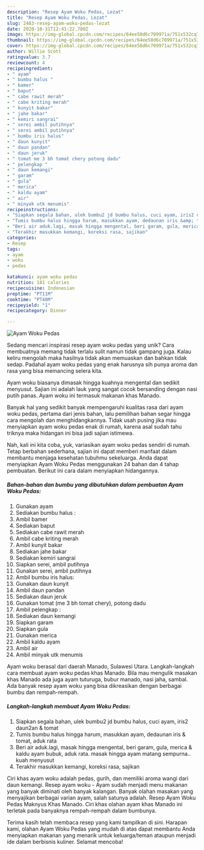```yaml
---
description: "Resep Ayam Woku Pedas, Lezat"
title: "Resep Ayam Woku Pedas, Lezat"
slug: 2483-resep-ayam-woku-pedas-lezat
date: 2020-10-31T12:41:22.780Z
image: https://img-global.cpcdn.com/recipes/64ee58d6c709971a/751x532cq70/ayam-woku-pedas-foto-resep-utama.jpg
thumbnail: https://img-global.cpcdn.com/recipes/64ee58d6c709971a/751x532cq70/ayam-woku-pedas-foto-resep-utama.jpg
cover: https://img-global.cpcdn.com/recipes/64ee58d6c709971a/751x532cq70/ayam-woku-pedas-foto-resep-utama.jpg
author: Willie Scott
ratingvalue: 3.7
reviewcount: 4
recipeingredient:
- " ayam"
- " bumbu halus "
- " bamer"
- " baput"
- " cabe rawit merah"
- " cabe kriting merah"
- " kunyit bakar"
- " jahe bakar"
- " kemiri sangrai"
- " serei ambil putihnya"
- " serei ambil putihnya"
- " bumbu iris halus"
- " daun kunyit"
- " daun pandan"
- " daun jeruk"
- " tomat me 3 bh tomat chery potong dadu"
- " pelengkap "
- " daun kemangi"
- " garam"
- " gula"
- " merica"
- " kaldu ayam"
- " air"
- " minyak utk menumis"
recipeinstructions:
- "Siapkan segala bahan, ulek bumbu2 jd bumbu halus, cuci ayam, iris2 daun2an &amp; tomat"
- "Tumis bumbu halus hingga harum, masukkan ayam, dedaunan iris &amp; tomat, aduk rata"
- "Beri air aduk.lagi, masak hingga mengental, beri garam, gula, merica &amp; kaldu ayam bubuk, aduk rata. masak hingga ayam matang sempurna.. kuah menyusut"
- "Terakhir masukkan kemangi, koreksi rasa, sajikan"
categories:
- Resep
tags:
- ayam
- woku
- pedas

katakunci: ayam woku pedas 
nutrition: 181 calories
recipecuisine: Indonesian
preptime: "PT11M"
cooktime: "PT40M"
recipeyield: "1"
recipecategory: Dinner

---
```



![Ayam Woku Pedas](https://img-global.cpcdn.com/recipes/64ee58d6c709971a/751x532cq70/ayam-woku-pedas-foto-resep-utama.jpg)

Sedang mencari inspirasi resep ayam woku pedas yang unik? Cara membuatnya memang tidak terlalu sulit namun tidak gampang juga. Kalau keliru mengolah maka hasilnya tidak akan memuaskan dan bahkan tidak sedap. Padahal ayam woku pedas yang enak harusnya sih punya aroma dan rasa yang bisa memancing selera kita.

Ayam woku biasanya dimasak hingga kuahnya mengental dan sedikit menyusut. Sajian ini adalah lauk yang sangat cocok bersanding dengan nasi putih panas. Ayam woku ini termasuk makanan khas Manado.

Banyak hal yang sedikit banyak mempengaruhi kualitas rasa dari ayam woku pedas, pertama dari jenis bahan, lalu pemilihan bahan segar hingga cara mengolah dan menghidangkannya. Tidak usah pusing jika mau menyiapkan ayam woku pedas enak di rumah, karena asal sudah tahu triknya maka hidangan ini bisa jadi sajian istimewa.


Nah, kali ini kita coba, yuk, variasikan ayam woku pedas sendiri di rumah. Tetap berbahan sederhana, sajian ini dapat memberi manfaat dalam membantu menjaga kesehatan tubuhmu sekeluarga. Anda dapat menyiapkan Ayam Woku Pedas menggunakan 24 bahan dan 4 tahap pembuatan. Berikut ini cara dalam menyiapkan hidangannya.

<!--inarticleads1-->

##### Bahan-bahan dan bumbu yang dibutuhkan dalam pembuatan Ayam Woku Pedas:

1. Gunakan  ayam
1. Sediakan  bumbu halus :
1. Ambil  bamer
1. Sediakan  baput
1. Sediakan  cabe rawit merah
1. Ambil  cabe kriting merah
1. Ambil  kunyit bakar
1. Sediakan  jahe bakar
1. Sediakan  kemiri sangrai
1. Siapkan  serei, ambil putihnya
1. Gunakan  serei, ambil putihnya
1. Ambil  bumbu iris halus:
1. Gunakan  daun kunyit
1. Ambil  daun pandan
1. Sediakan  daun jeruk
1. Gunakan  tomat (me 3 bh tomat chery), potong dadu
1. Ambil  pelengkap :
1. Sediakan  daun kemangi
1. Siapkan  garam
1. Siapkan  gula
1. Gunakan  merica
1. Ambil  kaldu ayam
1. Ambil  air
1. Ambil  minyak utk menumis


Ayam woku berasal dari daerah Manado, Sulawesi Utara. Langkah-langkah cara membuat ayam woku pedas khas Manado. Bila mau mengulik masakan khas Manado ada juga ayam tuturuga, bubur manado, nasi jaha, sambal. Ada banyak resep ayam woku yang bisa dikreasikan dengan berbagai bumbu dan rempah-rempah. 

<!--inarticleads2-->

##### Langkah-langkah membuat Ayam Woku Pedas:

1. Siapkan segala bahan, ulek bumbu2 jd bumbu halus, cuci ayam, iris2 daun2an &amp; tomat
1. Tumis bumbu halus hingga harum, masukkan ayam, dedaunan iris &amp; tomat, aduk rata
1. Beri air aduk.lagi, masak hingga mengental, beri garam, gula, merica &amp; kaldu ayam bubuk, aduk rata. masak hingga ayam matang sempurna.. kuah menyusut
1. Terakhir masukkan kemangi, koreksi rasa, sajikan


Ciri khas ayam woku adalah pedas, gurih, dan memiliki aroma wangi dari daun kemangi. Resep ayam woku - Ayam sudah menjadi menu makanan yang banyak diminati oleh banyak kalangan. Banyak olahan masakan yang menyajikan berbagai varian ayam, salah satunya adalah. Resep Ayam Woku Pedas Maknyus Khas Manado. Ciri khas olahan ayam khas Manado ini terletak pada banyaknya rempah-rempah dalam bumbunya. 

Terima kasih telah membaca resep yang kami tampilkan di sini. Harapan kami, olahan Ayam Woku Pedas yang mudah di atas dapat membantu Anda menyiapkan makanan yang menarik untuk keluarga/teman ataupun menjadi ide dalam berbisnis kuliner. Selamat mencoba!
